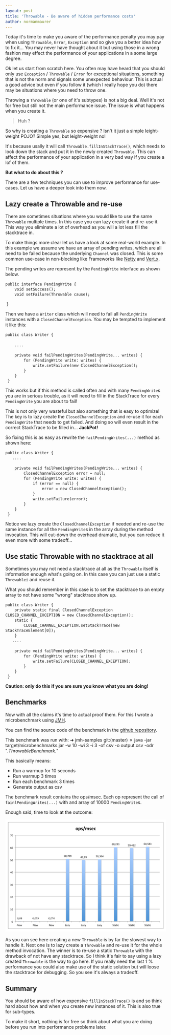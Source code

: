 ```yaml
---
layout: post
title: 'Throwable - Be aware of hidden performance costs'
author: normanmaurer
---
```


Today it's time to make you aware of the performance penalty you may pay when using `Throwable`, `Error`, `Exception` and so give you a better idea how to fix it... You may never have thought about it but using those in a wrong fashion may effect the performance of your applications in a some large degree.

Ok let us start from scratch here. You often may have heard that you should only use `Exception` / `Throwable` / `Error` for exceptional situations, something that is not the norm and signals some unexpected behaviour. This is actual a good advice but even if you follow it (which I really hope you do) there may be situations where you need to throw one.

Throwing a `Throwable` (or one of it's subtypes) is not a big deal. Well it's not for free but still not the main performance issue. The issue is what happens when you create it. 

> Huh ?

So why is creating a `Throwable` so expensive ? Isn't it just a simple leight-weight POJO? Simple yes, but leight-weight no! 

It's because usally it will call `Throwable.fillInStackTrace()`, which needs to look down the stack and put it in the newly created `Throwable`. This can affect the performance of your application in a very bad way if you create a lof of them.

__But what to do about this ?__

There are a few techniques you can use to improve performance for use-cases. Let us have a deeper look into them now.


## Lazy create a Throwable and re-use 

There are sometimes situations where you would like to use the same `Throwable` multiple times. In this case you can lazy create it and re-use it. This way you eliminate a lot of overhead as you will a lot less fill the stacktrace in. 

To make things more clear let us have a look at some real-world example. In this example we assume we have an array of pending writes, which are all need to be failed because the underlying `Channel` was closed. This is some common use-case in non-blocking like Frameworks like [Netty](http://netty.io) and [Vert.x](http://vertx.io).

The pending writes are represent by the `PendingWrite` interface as shown below.
    
    public interface PendingWrite {
        void setSuccess();
        void setFailure(Throwable cause);
    }


Then we have a `Writer` class which will need to fail all `PendingWrite` instances with a `ClosedChannelException`. You may be tempted to implement it like this:

    public class Writer {
       
        ....

        private void failPendingWrites(PendingWrite... writes) {
            for (PendingWrite write: writes) {
                write.setFailure(new ClosedChannelException();
            }    
        }
     }

This works but if this method is called often and with many `PendingWrite`s you are in serious trouble, as it will need to fill in the StackTrace for every `PendingWrite` you are about to fail!

This is not only very wasteful but also something that is easy to optimize! The key is to lazy create the `ClosedChannelException` and re-use it for each `PendingWrite` that needs to get failed. And doing so will even result in the correct StackTrace to be filled in... __JackPot!__

So fixing this is as easy as rewrite the `failPendingWrites(...)` method as shown here:

    public class Writer {
       ....

        private void failPendingWrites(PendingWrite... writes) {
            ClosedChannelException error = null;
            for (PendingWrite write: writes) {
                if (error == null) {
                    error = new ClosedChannelException();
                }
                write.setFailure(error);
            }
        }
     }

Notice we lazy create the `ClosedChannelException` if needed and re-use the same instance for all the `PendingWrite`s in the array during the method invocation.
This will cut-down the overhead dramatic, but you can reduce it even more with some tradeoff...

## Use static Throwable with no stacktrace at all

Sometimes you may not need a stacktrace at all as the `Throwable` itself is information enough what's going on. In this case you can just use a static `Throwablei` and reuse it.

What you should remember in this case is to set the stacktrace to an empty array to not have some "wrong" stacktrace show up. 


    public class Writer {
        private static final ClosedChannelException CLOSED_CHANNEL_EXCEPTION = new ClosedChannelException();
        static {
            CLOSED_CHANNEL_EXCEPTION.setStackTrace(new StackTraceElement[0]);
        }
       ....

        private void failPendingWrites(PendingWrite... writes) {
            for (PendingWrite write: writes) {
                write.setFailure(CLOSED_CHANNEL_EXCEPTION);
            }
        }
     }


__Caution: only do this if you are sure you know what you are doing!__


## Benchmarks
Now with all the claims it's time to actual proof them. For this I wrote a microbenchmark using [JMH](http://openjdk.java.net/projects/code-tools/jmh/). 

You can find the source code of the benchmark in the [github repository](https://github.com/normanmaurer/jmh-samples/tree/master/src/main/java/me/normanmaurer/benchmarks).

This benchmark was run with:
    ➜  jmh-samples git:(master) ✗ java -jar target/microbenchmarks.jar -w 10 -wi 3 -i 3 -of csv -o output.csv -odr ".*ThrowableBenchmark.*"

This basically means:
 * Run a warmup for 10 seconds
 * Run warmup 3 times
 * Run each benchmark 3 times
 * Generate output as csv

The benchmark result contains the ops/msec. Each op represent the call of `fainlPendingWrites(...)` with and array of 10000 `PendingWrite`s.

Enough said, time to look at the outcome:

![Throwable](/blog/images/benchmark_throwable.png "Benchmark of different usage of Throwable")

As you can see here creating a new `Throwable` is by far the slowest way to handle it. Next one is to lazy create a `Throwable` and re-use it for the whole method invocation. The winner is to re-use a static `Throwable` with the drawback of not have any stacktrace. So I think it's fair to say using a lazy created `Throwable` is the way to go here. If you really need the last 1 % performance you could also make use of the static solution but will loose the stacktrace for debugging. So you see it's always a tradeoff.


## Summary
You should be aware of how expensive `fillInStackTrace()` is and so think hard about how and when you create new instances of it. This is also true for sub-types.

To make it short, nothing is for free so think about what you are doing before you run into performance problems later.
